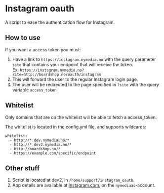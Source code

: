 # Instagram oauth

A script to ease the authentication flow for Instagram.

## How to use

If you want a access token you must:

1. Have a link to `https://instagram.nymedia.no` with the query parameter `site` that contains your endpoint that will receive the token.  
Ex: `https://instagram.nymedia.no?site=http://boardshop.no/oauth/instagram`
2. This will forward the user to the regular Instagram login page.
3. The user will be redirected to the page specified in `?site` with the query variable `access_token`.

## Whitelist

Only domains that are on the whitelist will be able to fetch a access_token.

The whitelist is located in the config.yml file, and supports wildcards:

```
whitelist:
  - http://*.dev.nymedia.no/*
  - http://*.dev2.nymedia.no/*
  - http://boardshop.no/*
  - https://example.com/specific/endpoint
```

## Other stuff

1. Script is located at dev2, in `/home/support/instagram_oauth`.
2. App details are available at [Instagram.com](https://instagram.com/developer), on the `nymediaas`-account.
